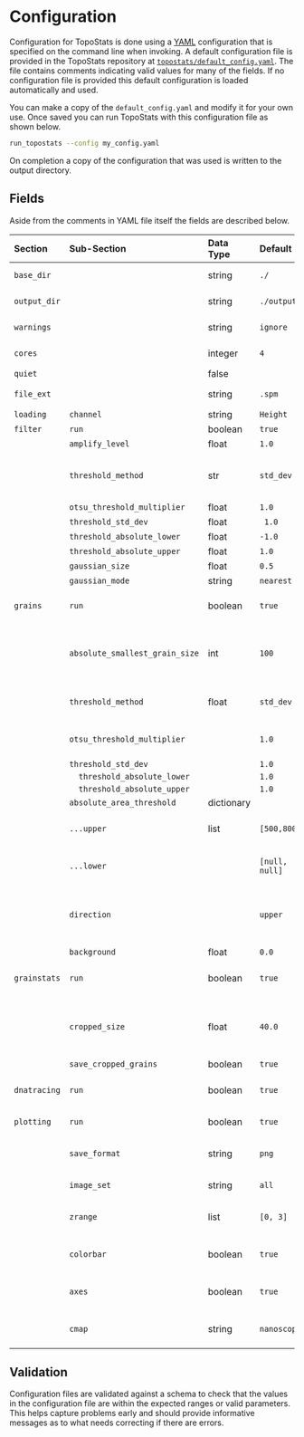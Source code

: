 # Configuration

Configuration for TopoStats is done using a [YAML](https://yaml.org/) configuration that is specified on the command line when
invoking. A default configuration file is provided in the TopoStats repository at
[`topostats/default_config.yaml`](https://github.com/AFM-SPM/TopoStats/blob/dev/topostats/default_config.yaml). The file
contains comments indicating valid values for many of the fields. If no configuration file is provided this default
configuration is loaded automatically and used.

You can make a copy of the `default_config.yaml` and modify it for your own use. Once saved you can run TopoStats with
this configuration file as shown below.

``` bash
run_topostats --config my_config.yaml
```

On completion a copy of the configuration that was used is written to the output directory.


## Fields

Aside from the comments in YAML file itself the fields are described below.


| Section      | Sub-Section                    | Data Type  | Default        | Description                                                                                                                         |
|:-------------|:-------------------------------|:-----------|:---------------|:------------------------------------------------------------------------------------------------------------------------------------|
| `base_dir`   |                                | string     | `./`           | Directory to recursively search for files within.                                                                                                                                   |
| `output_dir` |                                | string     | `./output`     | Directory that output should be saved to.                                                                                           |
| `warnings`   |                                | string     | `ignore`       | Turns off warnings being shown.                                                                                                      |
| `cores`      |                                | integer    | `4`            | Number of cores to run parallel processes on.                                                                                                                                    |
| `quiet`      |                                | false      |                |                                                                                                                                     |
| `file_ext`   |                                | string     | `.spm`         | File extensions to search for.                                                                                                                                 |
| `loading`    | `channel`                      | string     | `Height`       |                                                                                                                                     |
| `filter`     | `run`                          | boolean    | `true`         |                                                                                                                                     |
|              | `amplify_level`                | float      | `1.0`          |                                                                                                                                     |
|              | `threshold_method`             | str        | `std_dev`      | Threshold method for filtering, options are `ostu`, `std_dev` or `absolute`.                                                        |
|              | `otsu_threshold_multiplier`    | float      | `1.0`          |                                                                                                                                     |
|              | `threshold_std_dev`            | float      | ` 1.0`         |                                                                                                                                     |
|              | `threshold_absolute_lower`     | float      | `-1.0`         |                                                                                                                                     |
|              | `threshold_absolute_upper`     | float      | `1.0`          |                                                                                                                                     |
|              | `gaussian_size`                | float      | `0.5`          |                                                                                                                                     |
|              | `gaussian_mode`                | string     | `nearest`      |                                                                                                                                     |
| `grains`     | `run`                          | boolean    | `true`         | Whether to run grain finding. Options `true`, `false`                                                                               |
|              | `absolute_smallest_grain_size` | int        | `100`          | The smallest size of grains to be included (in pixels), anything smaller than this is considered noise and removed.                 |
|              | `threshold_method`             | float      | `std_dev`      | Threshold method for grain finding.  Options : `otsu`, `std_dev`, `absolute`                                                        |
|              | `otsu_threshold_multiplier`    |            | `1.0`          | Factor by which the derived Otsu Threshold should be scaled.                                                                        |
|              | `threshold_std_dev`            |            | `1.0`          |                                                                                                                                     |
|              | `  threshold_absolute_lower`   |            | `1.0`          |                                                                                                                                     |
|              | `  threshold_absolute_upper`   |            | `1.0`          |                                                                                                                                     |
|              | `absolute_area_threshold`      | dictionary |                |                                                                                                                                     |
|              | `...upper`                     | list       | `[500,800]`    | Height above surface [Low, High] in nm^2 (also takes null)                                                                          |
|              | `...lower`                     |            | `[null, null]` | Height below surface [Low, High] in nm^2 (also takes null)                                                                          |
|              | `direction`                    |            | `upper`        | Defines whether to look for grains above or below thresholds or both. Options: `upper`, `lower`, `both`                             |
|              | `background`                   | float      | `0.0`          |                                                                                                                                     |
| `grainstats` | `run`                          | boolean    | `true`         | Whether to calculate grain statistics. Options : `true`, `false`                                                                    |
|              | `cropped_size`                 | float      | `40.0`         | Force cropping of grains to this length (in nm) of square cropped images (can take `-1` for grain-sized box)                        |
|              | `save_cropped_grains`          | boolean    | `true`         | Options : true, false                                                                                                               |
| `dnatracing` | `run`                          | boolean    | `true`         | Whether to run DNA Tracing.  Options : true, false                                                                                  |
| `plotting`   | `run`                          | boolean    | `true`         | Whether to run plotting. Options : `true`, `false`                                                                                  |
|              | `save_format`                  | string     | `png`          | Format to save images in, see [matplotlib.pyplot.savefig](https://matplotlib.org/stable/api/_as_gen/matplotlib.pyplot.savefig.html) |
|              | `image_set`                    | string     | `all`          | Which images to plot. Options : `all`, `core`                                                                                       |
|              | `zrange`                       | list       | `[0, 3]`       | Low and high height range for core images (can take [null, null])                                                                 |
|              | `colorbar`                     | boolean    | `true`         | Whether to include the colorbar scale in plots. Options `true`, `false`                                                             |
|              | `axes`                         | boolean    | `true`         | Wether to include the axes in the produced plots.                                                                       |
|              | `cmap`                         | string     | `nanoscope`    | Colormap to use in plotting. Options : `nanoscope`, `afmhot`                                                                        |


## Validation

Configuration files are validated against a schema to check that the values in the configuration file are within the
expected ranges or valid parameters. This helps capture problems early and should provide informative messages as to
what needs correcting if there are errors.
